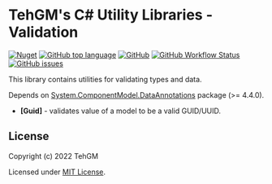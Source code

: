 # TehGM's C# Utility Libraries - Validation
[![Nuget](https://img.shields.io/nuget/v/TehGM.Utilities.Validation)](https://www.nuget.org/packages/TehGM.Utilities.Validation/) [![GitHub top language](https://img.shields.io/github/languages/top/TehGM/TehGM.Utilities)](https://github.com/TehGM/TehGM.Utilities) [![GitHub](https://img.shields.io/github/license/TehGM/TehGM.Utilities)](LICENSE) [![GitHub Workflow Status](https://img.shields.io/github/workflow/status/TehGM/TehGM.Utilities/.NET%20Build)](https://github.com/TehGM/TehGM.Utilities/actions) [![GitHub issues](https://img.shields.io/github/issues/TehGM/TehGM.Utilities)](https://github.com/TehGM/TehGM.Utilities/issues)

This library contains utilities for validating types and data.

Depends on [System.ComponentModel.DataAnnotations](https://www.nuget.org/packages/System.ComponentModel.Annotations) package (>= 4.4.0).

- **[Guid]** - validates value of a model to be a valid GUID/UUID.

## License
Copyright (c) 2022 TehGM 

Licensed under [MIT License](../LICENSE).